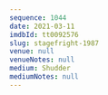 ```yaml
---
sequence: 1044
date: 2021-03-11
imdbId: tt0092576
slug: stagefright-1987
venue: null
venueNotes: null
medium: Shudder
mediumNotes: null
---
```

